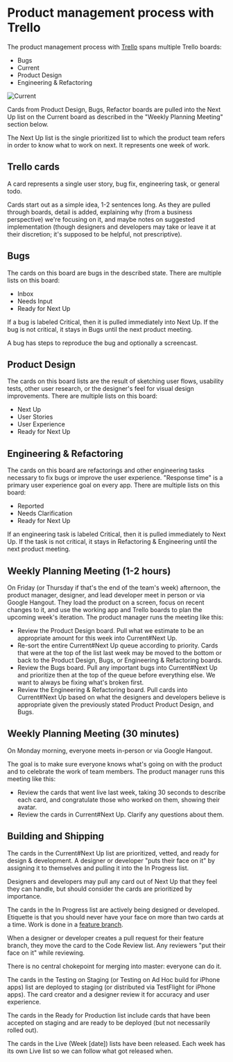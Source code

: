 Product management process with Trello
======================================

The product management process with [Trello](http://trello.com) spans multiple
Trello boards:

* Bugs
* Current
* Product Design
* Engineering & Refactoring

![Current](https://dl.dropbox.com/u/830556/current.png)

Cards from Product Design, Bugs, Refactor boards are pulled into the Next Up
list on the Current board as described in the "Weekly Planning Meeting" section below.

The Next Up list is the single prioritized list to which the product team
refers in order to know what to work on next. It represents one week of work.

Trello cards
------------

A card represents a single user story, bug fix, engineering task, or general todo.

Cards start out as a simple idea, 1-2 sentences long. As they are pulled through
boards, detail is added, explaining why (from a business perspective)
we're focusing on it, and maybe notes on suggested implementation (though
designers and developers may take or leave it at their discretion; it's supposed
to be helpful, not prescriptive).

Bugs
----

The cards on this board are bugs in the described state. There are multiple
lists on this board:

* Inbox
* Needs Input
* Ready for Next Up

If a bug is labeled Critical, then it is pulled immediately into Next Up. If the
bug is not critical, it stays in Bugs until the next product meeting.

A bug has steps to reproduce the bug and optionally a screencast.

Product Design
--------------

The cards on this board lists are the result of sketching user flows, usability
tests, other user research, or the designer's feel for visual design
improvements. There are multiple lists on this board:

* Next Up
* User Stories
* User Experience
* Ready for Next Up

Engineering & Refactoring
-------------------------

The cards on this board are refactorings and other engineering tasks necessary
to fix bugs or improve the user experience. "Response time" is a primary user
experience goal on every app. There are multiple lists on this board:

* Reported
* Needs Clarification
* Ready for Next Up

If an engineering task is labeled Critical, then it is pulled immediately to
Next Up. If the task is not critical, it stays in Refactoring & Engineering
until the next product meeting.

Weekly Planning Meeting (1-2 hours)
----------------------------------

On Friday (or Thursday if that's the end of the team's week) afternoon, the
product manager, designer, and lead developer meet in person or via Google
Hangout. They load the product on a screen, focus on recent changes to it, and
use the working app and Trello boards to plan the upcoming week's iteration. The
product manager runs the meeting like this:

* Review the Product Design board. Pull what we estimate to be an appropriate
  amount for this week into Current#Next Up.
* Re-sort the entire Current#Next Up queue according to priority. Cards that
  were at the top of the list last week may be moved to the bottom or back to
  the Product Design, Bugs, or Engineering & Refactoring boards.
* Review the Bugs board. Pull any important bugs into Current#Next Up and
  prioritize then at the top of the queue before everything else. We want to
  always be fixing what's broken first.
* Review the Engineering & Refactoring board. Pull cards into Current#Next Up
  based on what the designers and developers believe is appropriate given the
  previously stated Product Product Design, and Bugs.

Weekly Planning Meeting (30 minutes)
------------------------------------

On Monday morning, everyone meets in-person or via Google Hangout.

The goal is to make sure everyone knows what's going on with the product and to
celebrate the work of team members. The product manager runs this meeting
like this:

* Review the cards that went live last week, taking 30 seconds to describe each
  card, and congratulate those who worked on them, showing their avatar.
* Review the cards in Current#Next Up. Clarify any questions about them.

Building and Shipping
---------------------

The cards in the Current#Next Up list are prioritized, vetted, and ready for
design & development. A designer or developer "puts their face on it" by
assigning it to themselves and pulling it into the In Progress list.

Designers and developers may pull any card out of Next Up that they feel they can
handle, but should consider the cards are prioritized by importance.

The cards in the In Progress list are actively being designed or developed.
Etiquette is that you should never have your face on more than two cards at a
time. Work is done in a [feature branch](/protocol).

When a designer or developer creates a pull request for their feature branch,
they move the card to the Code Review list. Any reviewers "put their face on it"
while reviewing.

There is no central chokepoint for merging into master: everyone can do it.

The cards in the Testing on Staging (or Testing on Ad Hoc build for iPhone apps)
list are deployed to staging (or distributed via TestFlight for iPhone apps).
The card creator and a designer review it for accuracy and user experience.

The cards in the Ready for Production list include cards that have been accepted
on staging and are ready to be deployed (but not necessarily rolled out).

The cards in the Live (Week [date]) lists have been released. Each week has its
own Live list so we can follow what got released when.

